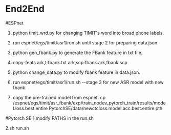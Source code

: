 # End2End

#ESPnet 
1. python timit_wrd.py for changing TIMIT's word into broad phone labels.

2. run espnet/egs/timit/asr1/run.sh until stage 2 for preparing data.json.

3. python gen_fbank.py to generate the FBank feature in txt file.

4. copy-feats ark,t:fbank.txt ark,scp:fbank.ark,fbank.scp

5. python change_data.py to modify fbank feature in data.json.

6. run espnet/egs/timit/asr1/run.sh --stage 3 for new ASR model with new fbank.

7. copy the pre-trained model from espnet.
cp /espnet/egs/timit/asr_fbank/exp/train_nodev_pytorch_train/results/model.loss.best.entire PytorchSE/data/newctcloss.model.acc.best.entire.pth


#Pytorch SE
1.modify PATHS in the run.sh

2.sh run.sh 




